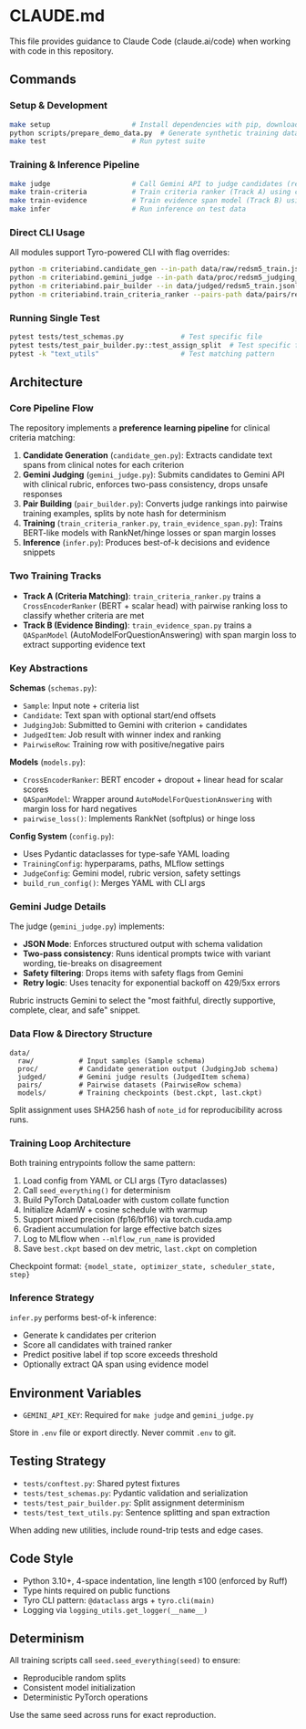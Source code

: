 # CLAUDE.md

This file provides guidance to Claude Code (claude.ai/code) when working with code in this repository.

## Commands

### Setup & Development
```bash
make setup                    # Install dependencies with pip, download NLTK punkt
python scripts/prepare_demo_data.py  # Generate synthetic training data
make test                     # Run pytest suite
```

### Training & Inference Pipeline
```bash
make judge                    # Call Gemini API to judge candidates (requires GEMINI_API_KEY)
make train-criteria           # Train criteria ranker (Track A) using configs/criteria_train.yaml
make train-evidence           # Train evidence span model (Track B) using configs/evidence_train.yaml
make infer                    # Run inference on test data
```

### Direct CLI Usage
All modules support Tyro-powered CLI with flag overrides:
```bash
python -m criteriabind.candidate_gen --in-path data/raw/redsm5_train.jsonl --out-path data/proc/redsm5_judging_jobs.jsonl --k 8
python -m criteriabind.gemini_judge --in-path data/proc/redsm5_judging_jobs.jsonl --out-path data/judged/redsm5_train.jsonl --model gemini-2.5-flash
python -m criteriabind.pair_builder --in data/judged/redsm5_train.jsonl --out-train data/pairs/redsm5_criteria_train.jsonl --out-dev data/pairs/redsm5_criteria_dev.jsonl --out-test data/pairs/redsm5_criteria_test.jsonl
python -m criteriabind.train_criteria_ranker --pairs-path data/pairs/redsm5_criteria_train.jsonl --dev-path data/pairs/redsm5_criteria_dev.jsonl --model-name-or-path baselines/dataaug_trial_0043/model/best
```

### Running Single Test
```bash
pytest tests/test_schemas.py              # Test specific file
pytest tests/test_pair_builder.py::test_assign_split  # Test specific function
pytest -k "text_utils"                    # Test matching pattern
```

## Architecture

### Core Pipeline Flow
The repository implements a **preference learning pipeline** for clinical criteria matching:

1. **Candidate Generation** (`candidate_gen.py`): Extracts candidate text spans from clinical notes for each criterion
2. **Gemini Judging** (`gemini_judge.py`): Submits candidates to Gemini API with clinical rubric, enforces two-pass consistency, drops unsafe responses
3. **Pair Building** (`pair_builder.py`): Converts judge rankings into pairwise training examples, splits by note hash for determinism
4. **Training** (`train_criteria_ranker.py`, `train_evidence_span.py`): Trains BERT-like models with RankNet/hinge losses or span margin losses
5. **Inference** (`infer.py`): Produces best-of-k decisions and evidence snippets

### Two Training Tracks
- **Track A (Criteria Matching)**: `train_criteria_ranker.py` trains a `CrossEncoderRanker` (BERT + scalar head) with pairwise ranking loss to classify whether criteria are met
- **Track B (Evidence Binding)**: `train_evidence_span.py` trains a `QASpanModel` (AutoModelForQuestionAnswering) with span margin loss to extract supporting evidence text

### Key Abstractions

**Schemas** (`schemas.py`):
- `Sample`: Input note + criteria list
- `Candidate`: Text span with optional start/end offsets
- `JudgingJob`: Submitted to Gemini with criterion + candidates
- `JudgedItem`: Job result with winner index and ranking
- `PairwiseRow`: Training row with positive/negative pairs

**Models** (`models.py`):
- `CrossEncoderRanker`: BERT encoder + dropout + linear head for scalar scores
- `QASpanModel`: Wrapper around `AutoModelForQuestionAnswering` with margin loss for hard negatives
- `pairwise_loss()`: Implements RankNet (softplus) or hinge loss

**Config System** (`config.py`):
- Uses Pydantic dataclasses for type-safe YAML loading
- `TrainingConfig`: hyperparams, paths, MLflow settings
- `JudgeConfig`: Gemini model, rubric version, safety settings
- `build_run_config()`: Merges YAML with CLI args

### Gemini Judge Details
The judge (`gemini_judge.py`) implements:
- **JSON Mode**: Enforces structured output with schema validation
- **Two-pass consistency**: Runs identical prompts twice with variant wording, tie-breaks on disagreement
- **Safety filtering**: Drops items with safety flags from Gemini
- **Retry logic**: Uses tenacity for exponential backoff on 429/5xx errors

Rubric instructs Gemini to select the "most faithful, directly supportive, complete, clear, and safe" snippet.

### Data Flow & Directory Structure
```
data/
  raw/           # Input samples (Sample schema)
  proc/          # Candidate generation output (JudgingJob schema)
  judged/        # Gemini judge results (JudgedItem schema)
  pairs/         # Pairwise datasets (PairwiseRow schema)
  models/        # Training checkpoints (best.ckpt, last.ckpt)
```

Split assignment uses SHA256 hash of `note_id` for reproducibility across runs.

### Training Loop Architecture
Both training entrypoints follow the same pattern:
1. Load config from YAML or CLI args (Tyro dataclasses)
2. Call `seed_everything()` for determinism
3. Build PyTorch DataLoader with custom collate function
4. Initialize AdamW + cosine schedule with warmup
5. Support mixed precision (fp16/bf16) via torch.cuda.amp
6. Gradient accumulation for large effective batch sizes
7. Log to MLflow when `--mlflow_run_name` is provided
8. Save `best.ckpt` based on dev metric, `last.ckpt` on completion

Checkpoint format: `{model_state, optimizer_state, scheduler_state, step}`

### Inference Strategy
`infer.py` performs best-of-k inference:
- Generate k candidates per criterion
- Score all candidates with trained ranker
- Predict positive label if top score exceeds threshold
- Optionally extract QA span using evidence model

## Environment Variables
- `GEMINI_API_KEY`: Required for `make judge` and `gemini_judge.py`

Store in `.env` file or export directly. Never commit `.env` to git.

## Testing Strategy
- `tests/conftest.py`: Shared pytest fixtures
- `tests/test_schemas.py`: Pydantic validation and serialization
- `tests/test_pair_builder.py`: Split assignment determinism
- `tests/test_text_utils.py`: Sentence splitting and span extraction

When adding new utilities, include round-trip tests and edge cases.

## Code Style
- Python 3.10+, 4-space indentation, line length ≤100 (enforced by Ruff)
- Type hints required on public functions
- Tyro CLI pattern: `@dataclass` args + `tyro.cli(main)`
- Logging via `logging_utils.get_logger(__name__)`

## Determinism
All training scripts call `seed.seed_everything(seed)` to ensure:
- Reproducible random splits
- Consistent model initialization
- Deterministic PyTorch operations

Use the same seed across runs for exact reproduction.
